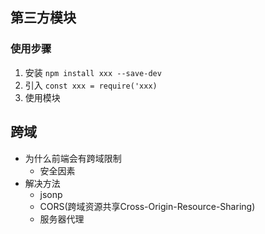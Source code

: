 ## 第三方模块

### 使用步骤
1. 安装 `npm install xxx --save-dev`
2. 引入 `const xxx = require('xxx)`
3. 使用模块

## 跨域
* 为什么前端会有跨域限制
  * 安全因素 
* 解决方法
  * jsonp
  * CORS(跨域资源共享Cross-Origin-Resource-Sharing)
  * 服务器代理
